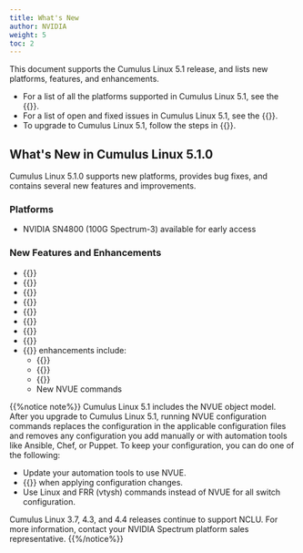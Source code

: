 ```yaml
---
title: What's New
author: NVIDIA
weight: 5
toc: 2
---
```

This document supports the Cumulus Linux 5.1 release, and lists new platforms, features, and enhancements.

- For a list of all the platforms supported in Cumulus Linux 5.1, see the {{<exlink url="www.nvidia.com/en-us/networking/ethernet-switching/hardware-compatibility-list/" text="Hardware Compatibility List (HCL)">}}.
- For a list of open and fixed issues in Cumulus Linux 5.1, see the {{<link title="Cumulus Linux 5.1 Release Notes" text="Cumulus Linux 5.1 Release Notes">}}.
- To upgrade to Cumulus Linux 5.1, follow the steps in {{<link url="Upgrading-Cumulus-Linux">}}.
<!-- vale off -->
## What's New in Cumulus Linux 5.1.0
<!-- vale on -->
Cumulus Linux 5.1.0 supports new platforms, provides bug fixes, and contains several new features and improvements.

### Platforms

- NVIDIA SN4800 (100G Spectrum-3) available for early access
<!--
- NVIDIA SN2201 (100G Spectrum-1)
-->
### New Features and Enhancements

- {{<link url="GRE-Tunneling" text="GRE tunneling">}}
- {{<link url="Equal-Cost-Multipath-Load-Sharing-Hardware-ECMP/#adaptive-routing" text="Adaptive routing with RoCE">}}
- {{<link url="Link-Layer-Discovery-Protocol/#lldp-dcbx-tlvs" text="LLDP DCBX TLVs">}}
- {{<link url="Equal-Cost-Multipath-Load-Sharing-Hardware-ECMP/#gtp-hashing" text="GTP hashing">}}
- {{<link url="In-Service-System-Upgrade-ISSU" text="Warmboot on bonds">}}
- {{<link url="Multi-Chassis-Link-Aggregation-MLAG/#peer-link-consistency-check" text="MLAG peer link consistency check">}}
- {{<link url="Precision-Time-Protocol-PTP" text="PTP on bonds">}}
- {{<link title="Spanning Tree and Rapid Spanning Tree - STP/#bpdu-guard" text="BPDU guard protodown state and reason">}}
- {{<link url="NVUE-Object-Model" text="NVUE">}} enhancements include:
  - {{<link url="Neighbor-Discovery-ND" text="IPv6 ND configuration options">}}
  - {{<link url="NVUE-Snippets/#flexible-snippets" text="Flexible snippets">}}
  - {{<link url="VXLAN-Devices/#automatic-vlan-to-vni-mapping" text="Automatic VLAN to VNI mapping">}}
  - New NVUE commands

{{%notice note%}}
Cumulus Linux 5.1 includes the NVUE object model. After you upgrade to Cumulus Linux 5.1, running NVUE configuration commands replaces the configuration in the applicable configuration files and removes any configuration you add manually or with automation tools like Ansible, Chef, or Puppet. To keep your configuration, you can do one of the following:

- Update your automation tools to use NVUE.
- {{<link url="NVIDIA-User-Experience-NVUE/#configure-nvue-to-ignore-linux-files" text="Configure NVUE to ignore certain underlying Linux files">}} when applying configuration changes.
- Use Linux and FRR (vtysh) commands instead of NVUE for all switch configuration.

Cumulus Linux 3.7, 4.3, and 4.4 releases continue to support NCLU. For more information, contact your NVIDIA Spectrum platform sales representative.
{{%/notice%}}
